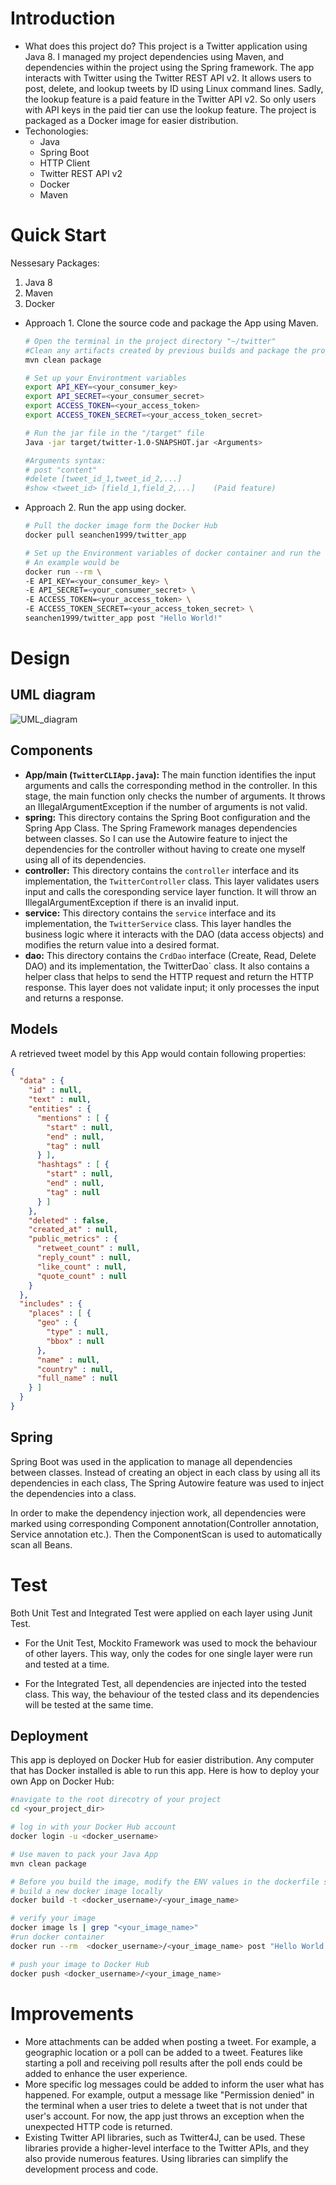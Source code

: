 # Introduction
- What does this project do?
  This project is a Twitter application using Java 8. I managed my project dependencies using Maven, and dependencies within the project using the Spring framework. The app interacts with Twitter using the Twitter REST API v2. It allows users to post, delete, and lookup tweets by ID using Linux command lines. Sadly, the lookup feature is a paid feature in the Twitter API v2. So only users with API keys in the paid tier can use the lookup feature. The project is packaged as a Docker image for easier distribution.
- Techonologies:
    - Java
    - Spring Boot
    - HTTP Client
    - Twitter REST API v2
    - Docker
    - Maven

# Quick Start
Nessesary Packages:
1. Java 8
2. Maven
3. Docker

- Approach 1. Clone the source code and package the App using Maven.
    ```Bash
    # Open the terminal in the project directory "~/twitter"
    #Clean any artifacts created by previous builds and package the project
    mvn clean package
    
    # Set up your Environtment variables
    export API_KEY=<your_consumer_key>
    export API_SECRET=<your_consumer_secret>
    export ACCESS_TOKEN=<your_access_token>
    export ACCESS_TOKEN_SECRET=<your_access_token_secret>
    
    # Run the jar file in the "/target" file
    Java -jar target/twitter-1.0-SNAPSHOT.jar <Arguments>
    
    #Arguments syntax:
    # post "content"
    #delete [tweet_id_1,tweet_id_2,...]
    #show <tweet_id> [field_1,field_2,...]    (Paid feature)
    ```
- Approach 2. Run the app using docker.
    ```bash
    # Pull the docker image form the Docker Hub
    docker pull seanchen1999/twitter_app
    
    # Set up the Environment variables of docker container and run the app with arguments in the syntax above
    # An example would be
    docker run --rm \
    -E API_KEY=<your_consumer_key> \
    -E API_SECRET=<your_consumer_secret> \
    -E ACCESS_TOKEN=<your_access_token> \
    -E ACCESS_TOKEN_SECRET=<your_access_token_secret> \
    seanchen1999/twitter_app post "Hello World!"
    ```

# Design
## UML diagram
![UML_diagram](./assets/Twitter_App_UML.png)
## Components
- **App/main (`TwitterCLIApp.java`):**
  The main function identifies the input arguments and calls the corresponding method in the controller. In this stage, the main function only checks the number of arguments. It throws an IllegalArgumentException if the number of arguments is not valid.
- **spring:**
  This directory contains the Spring Boot configuration and the Spring App Class. The Spring Framework manages dependencies between classes. So I can use the Autowire feature to inject the dependencies for the controller without having to create one myself using all of its dependencies.
- **controller:**
  This directory contains the `controller` interface and its implementation, the `TwitterController` class. This layer validates users input and calls the coresponding service layer function. It will throw an IllegalArgumentException if there is an invalid input.
- **service:**
  This directory contains the `service` interface and its implementation, the `TwitterService` class. This layer handles the business logic where it interacts with the DAO (data access objects) and modifies the return value into a desired format.
- **dao:**
  This directory contains the `CrdDao` interface (Create, Read, Delete DAO) and its implementation, the TwitterDao` class. It also contains a helper class that helps to send the HTTP request and return the HTTP response. This layer does not validate input; it only processes the input and returns a response.

## Models
A retrieved tweet model by this App would contain following properties:
```JSON
{
  "data" : {
    "id" : null,
    "text" : null,
    "entities" : {
      "mentions" : [ {
        "start" : null,
        "end" : null,
        "tag" : null
      } ],
      "hashtags" : [ {
        "start" : null,
        "end" : null,
        "tag" : null
      } ]
    },
    "deleted" : false,
    "created_at" : null,
    "public_metrics" : {
      "retweet_count" : null,
      "reply_count" : null,
      "like_count" : null,
      "quote_count" : null
    }
  },
  "includes" : {
    "places" : [ {
      "geo" : {
        "type" : null,
        "bbox" : null
      },
      "name" : null,
      "country" : null,
      "full_name" : null
    } ]
  }
}
```
## Spring
Spring Boot was used in the application to manage all dependencies between classes. Instead of creating an object in each class by using all its dependencies in each class, The Spring Autowire feature was used to inject the dependencies into a class.

In order to make the dependency injection work, all dependencies were marked using corresponding Component annotation(Controller annotation, Service annotation etc.). Then the ComponentScan is used to automatically scan all Beans.

# Test
Both Unit Test and Integrated Test were applied on each layer using Junit Test.
- For the Unit Test, Mockito Framework was used to mock the behaviour of other layers. This way, only the codes for one single layer were run and tested at a time.

- For the Integrated Test, all dependencies are injected into the tested class. This way, the behaviour of the tested class and its dependencies will be tested at the same time.

## Deployment
This app is deployed on Docker Hub for easier distribution. Any computer that has Docker installed is able to run this app. Here is how to deploy your own App on Docker Hub:
```bash
#navigate to the root direcotry of your project
cd <your_project_dir>

# log in with your Docker Hub account
docker login -u <docker_username>

# Use maven to pack your Java App
mvn clean package

# Before you build the image, modify the ENV values in the dockerfile so you don't have to enter environment variables every time you run the docker container.
# build a new docker image locally
docker build -t <docker_username>/<your_image_name>

# verify your image
docker image ls | grep "<your_image_name>"
#run docker container
docker run --rm  <docker_username>/<your_image_name> post "Hello World!"

# push your image to Docker Hub
docker push <docker_username>/<your_image_name>
```
# Improvements
- More attachments can be added when posting a tweet. For example, a geographic location or a poll can be added to a tweet. Features like starting a poll and receiving poll results after the poll ends could be added to enhance the user experience.
- More specific log messages could be added to inform the user what has happened. For example, output a message like "Permission denied" in the terminal when a user tries to delete a tweet that is not under that user's account. For now, the app just throws an exception when the unexpected HTTP code is returned.
- Existing Twitter API libraries, such as Twitter4J, can be used. These libraries provide a higher-level interface to the Twitter APIs, and they also provide numerous features. Using libraries can simplify the development process and code.
